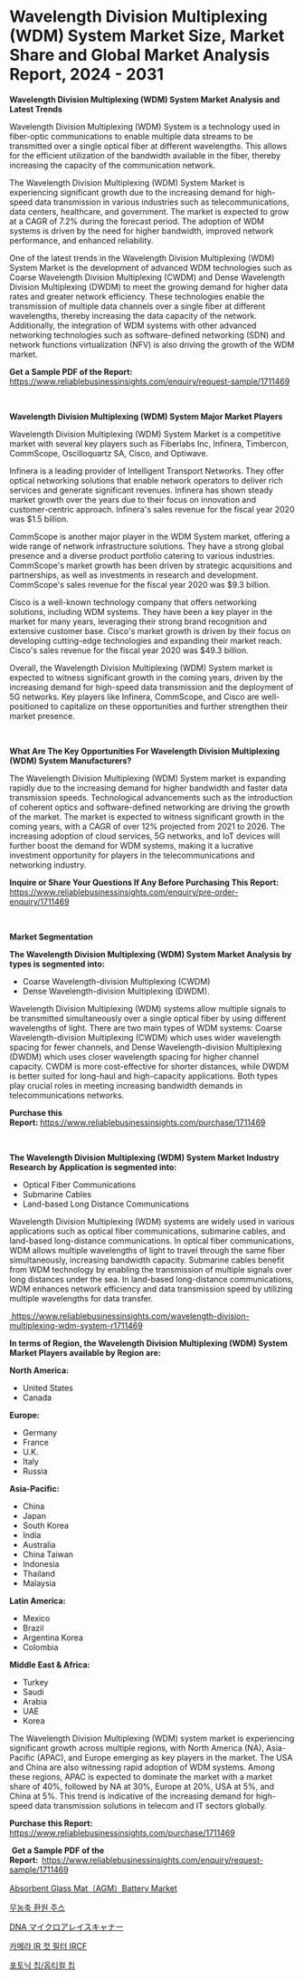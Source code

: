 <p><h1>Wavelength Division Multiplexing (WDM) System Market Size, Market Share and Global Market Analysis Report, 2024 - 2031</h1></p><p><strong>Wavelength Division Multiplexing (WDM) System Market Analysis and Latest Trends</strong></p>
<p><p>Wavelength Division Multiplexing (WDM) System is a technology used in fiber-optic communications to enable multiple data streams to be transmitted over a single optical fiber at different wavelengths. This allows for the efficient utilization of the bandwidth available in the fiber, thereby increasing the capacity of the communication network.</p><p>The Wavelength Division Multiplexing (WDM) System Market is experiencing significant growth due to the increasing demand for high-speed data transmission in various industries such as telecommunications, data centers, healthcare, and government. The market is expected to grow at a CAGR of 7.2% during the forecast period. The adoption of WDM systems is driven by the need for higher bandwidth, improved network performance, and enhanced reliability.</p><p>One of the latest trends in the Wavelength Division Multiplexing (WDM) System Market is the development of advanced WDM technologies such as Coarse Wavelength Division Multiplexing (CWDM) and Dense Wavelength Division Multiplexing (DWDM) to meet the growing demand for higher data rates and greater network efficiency. These technologies enable the transmission of multiple data channels over a single fiber at different wavelengths, thereby increasing the data capacity of the network. Additionally, the integration of WDM systems with other advanced networking technologies such as software-defined networking (SDN) and network functions virtualization (NFV) is also driving the growth of the WDM market.</p></p>
<p><strong>Get a Sample PDF of the Report:&nbsp;</strong> <a href="https://www.reliablebusinessinsights.com/enquiry/request-sample/1711469">https://www.reliablebusinessinsights.com/enquiry/request-sample/1711469</a></p>
<p>&nbsp;</p>
<p><strong>Wavelength Division Multiplexing (WDM) System Major Market Players</strong></p>
<p><p>Wavelength Division Multiplexing (WDM) System Market is a competitive market with several key players such as Fiberlabs Inc, Infinera, Timbercon, CommScope, Oscilloquartz SA, Cisco, and Optiwave. </p><p>Infinera is a leading provider of Intelligent Transport Networks. They offer optical networking solutions that enable network operators to deliver rich services and generate significant revenues. Infinera has shown steady market growth over the years due to their focus on innovation and customer-centric approach. Infinera's sales revenue for the fiscal year 2020 was $1.5 billion.</p><p>CommScope is another major player in the WDM System market, offering a wide range of network infrastructure solutions. They have a strong global presence and a diverse product portfolio catering to various industries. CommScope's market growth has been driven by strategic acquisitions and partnerships, as well as investments in research and development. CommScope's sales revenue for the fiscal year 2020 was $9.3 billion.</p><p>Cisco is a well-known technology company that offers networking solutions, including WDM systems. They have been a key player in the market for many years, leveraging their strong brand recognition and extensive customer base. Cisco's market growth is driven by their focus on developing cutting-edge technologies and expanding their market reach. Cisco's sales revenue for the fiscal year 2020 was $49.3 billion.</p><p>Overall, the Wavelength Division Multiplexing (WDM) System market is expected to witness significant growth in the coming years, driven by the increasing demand for high-speed data transmission and the deployment of 5G networks. Key players like Infinera, CommScope, and Cisco are well-positioned to capitalize on these opportunities and further strengthen their market presence.</p></p>
<p>&nbsp;</p>
<p><strong>What Are The Key Opportunities For Wavelength Division Multiplexing (WDM) System Manufacturers?</strong></p>
<p><p>The Wavelength Division Multiplexing (WDM) System market is expanding rapidly due to the increasing demand for higher bandwidth and faster data transmission speeds. Technological advancements such as the introduction of coherent optics and software-defined networking are driving the growth of the market. The market is expected to witness significant growth in the coming years, with a CAGR of over 12% projected from 2021 to 2026. The increasing adoption of cloud services, 5G networks, and IoT devices will further boost the demand for WDM systems, making it a lucrative investment opportunity for players in the telecommunications and networking industry.</p></p>
<p><strong>Inquire or Share Your Questions If Any Before Purchasing This Report:</strong> <a href="https://www.reliablebusinessinsights.com/enquiry/pre-order-enquiry/1711469">https://www.reliablebusinessinsights.com/enquiry/pre-order-enquiry/1711469</a></p>
<p>&nbsp;</p>
<p><strong>Market Segmentation</strong></p>
<p><strong>The Wavelength Division Multiplexing (WDM) System Market Analysis by types is segmented into:</strong></p>
<p><ul><li>Coarse Wavelength-division Multiplexing (CWDM)</li><li>Dense Wavelength-division Multiplexing (DWDM).</li></ul></p>
<p><p>Wavelength Division Multiplexing (WDM) systems allow multiple signals to be transmitted simultaneously over a single optical fiber by using different wavelengths of light. There are two main types of WDM systems: Coarse Wavelength-division Multiplexing (CWDM) which uses wider wavelength spacing for fewer channels, and Dense Wavelength-division Multiplexing (DWDM) which uses closer wavelength spacing for higher channel capacity. CWDM is more cost-effective for shorter distances, while DWDM is better suited for long-haul and high-capacity applications. Both types play crucial roles in meeting increasing bandwidth demands in telecommunications networks.</p></p>
<p><strong>Purchase this Report:&nbsp;</strong><a href="https://www.reliablebusinessinsights.com/purchase/1711469">https://www.reliablebusinessinsights.com/purchase/1711469</a></p>
<p>&nbsp;</p>
<p><strong>The Wavelength Division Multiplexing (WDM) System Market Industry Research by Application is segmented into:</strong></p>
<p><ul><li>Optical Fiber Communications</li><li>Submarine Cables</li><li>Land-based Long Distance Communications</li></ul></p>
<p><p>Wavelength Division Multiplexing (WDM) systems are widely used in various applications such as optical fiber communications, submarine cables, and land-based long-distance communications. In optical fiber communications, WDM allows multiple wavelengths of light to travel through the same fiber simultaneously, increasing bandwidth capacity. Submarine cables benefit from WDM technology by enabling the transmission of multiple signals over long distances under the sea. In land-based long-distance communications, WDM enhances network efficiency and data transmission speed by utilizing multiple wavelengths for data transfer.</p></p>
<p><a href="https://www.reliablebusinessinsights.com/wavelength-division-multiplexing-wdm-system-r1711469">&nbsp;https://www.reliablebusinessinsights.com/wavelength-division-multiplexing-wdm-system-r1711469</a></p>
<p><strong>In terms of Region, the Wavelength Division Multiplexing (WDM) System Market Players available by Region are:</strong></p>
<p>
    <p> <strong> North America: </strong>
        <ul>
            <li>United States</li>
            <li>Canada</li>
        </ul>
        </p> 
    <p> <strong> Europe: </strong>
        <ul>
            <li>Germany</li>
            <li>France</li>
            <li>U.K.</li>
            <li>Italy</li>
            <li>Russia</li>
        </ul>
        </p> 
    <p> <strong> Asia-Pacific: </strong>
        <ul>
            <li>China</li>
            <li>Japan</li>
            <li>South Korea</li>
            <li>India</li>
            <li>Australia</li>
            <li>China Taiwan</li>
            <li>Indonesia</li>
            <li>Thailand</li>
            <li>Malaysia</li>
        </ul>
        </p> 
    <p> <strong> Latin America: </strong>
        <ul>
            <li>Mexico</li>
            <li>Brazil</li>
            <li>Argentina Korea</li>
            <li>Colombia</li>
        </ul>
        </p> 
    <p> <strong> Middle East & Africa: </strong>
        <ul>
            <li>Turkey</li>
            <li>Saudi</li>
            <li>Arabia</li>
            <li>UAE</li>
            <li>Korea</li>
        </ul>
    </p>
    </p>
<p><p>The Wavelength Division Multiplexing (WDM) system market is experiencing significant growth across multiple regions, with North America (NA), Asia-Pacific (APAC), and Europe emerging as key players in the market. The USA and China are also witnessing rapid adoption of WDM systems. Among these regions, APAC is expected to dominate the market with a market share of 40%, followed by NA at 30%, Europe at 20%, USA at 5%, and China at 5%. This trend is indicative of the increasing demand for high-speed data transmission solutions in telecom and IT sectors globally.</p></p>
<p><strong>Purchase this Report: </strong><a href="https://www.reliablebusinessinsights.com/purchase/1711469">https://www.reliablebusinessinsights.com/purchase/1711469</a></p>
<p>&nbsp;<strong>Get a Sample PDF of the Report:&nbsp;&nbsp;</strong><a href="https://www.reliablebusinessinsights.com/enquiry/request-sample/1711469">https://www.reliablebusinessinsights.com/enquiry/request-sample/1711469</a></p>
<p><strong></strong></p>
<p><p><a href="https://github.com/Angelnienowdseej3e45z3p8c/Market-Research-Report-List-2/blob/main/absorbent-glass-matagmbattery-market.md">Absorbent Glass Mat（AGM）Battery Market</a></p><p><a href="https://medium.com/@corneliutrifa2022/%EB%B9%84%EB%86%8D%EC%B6%95-%EA%B0%90%EB%9F%89%EC%A3%BC%EC%8A%A4-%EC%8B%9C%EC%9E%A5-2031%EB%85%84%EA%B9%8C%EC%A7%80%EC%9D%98-%EB%8F%99%ED%96%A5-%EC%98%88%EC%B8%A1-%EB%B0%8F-%EA%B2%BD%EC%9F%81-%EB%B6%84%EC%84%9D-584cfacd8e7e">무농축 환원 주스</a></p><p><a href="https://github.com/BoydYundt1/Market-Research-Report-List-1/blob/main/5656863126842.md">DNA マイクロアレイスキャナー</a></p><p><a href="https://github.com/marufmohassin05/Market-Research-Report-List-1/blob/main/2994045123620.md">카메라 IR 컷 필터 IRCF</a></p><p><a href="https://github.com/kimvicki3212024/Market-Research-Report-List-1/blob/main/8843453123619.md">포토닉 칩/옵티컬 칩</a></p></p>